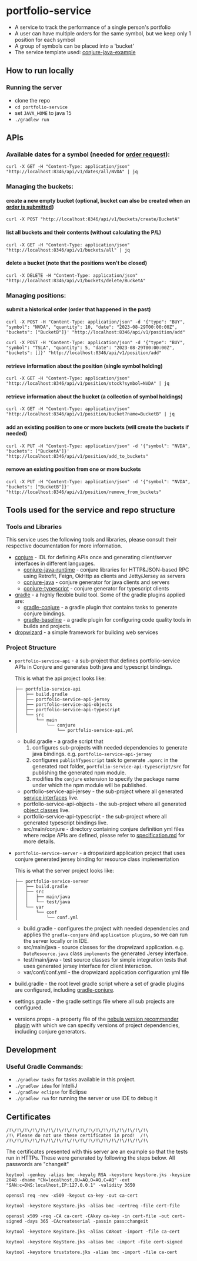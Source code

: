 # portfolio-service
- A service to track the performance of a single person's portfolio
- A user can have multiple orders for the same symbol, but we keep only 1 position for each symbol
- A group of symbols can be placed into a 'bucket'
- The service template used: [conjure-java-example](https://github.com/palantir/conjure-java-example)

## How to run locally
### Running the server
- clone the repo
- `cd portfolio-service`
- set `JAVA_HOME` to java 15
- `./gradlew run`

## APIs
### Available dates for a symbol (needed for [order request](#submit-a-historical-order-order-that-happened-in-the-past)):
```
curl -X GET -H "Content-Type: application/json" "http://localhost:8346/api/v1/dates/all/NVDA" | jq
```

### Managing the buckets:
#### create a new empty bucket (optional, bucket can also be created when an [order is submitted](#submit-a-historical-order-order-that-happened-in-the-past))
```
curl -X POST "http://localhost:8346/api/v1/buckets/create/BucketA"
```

#### list all buckets and their contents (without calculating the P/L)
```
curl -X GET -H "Content-Type: application/json" "http://localhost:8346/api/v1/buckets/all" | jq
```

#### delete a bucket (note that the positions won't be closed)
```
curl -X DELETE -H "Content-Type: application/json" "http://localhost:8346/api/v1/buckets/delete/BucketA"
```

### Managing positions:
#### submit a historical order (order that happened in the past)
```
curl -X POST -H "Content-Type: application/json" -d '{"type": "BUY", "symbol": "NVDA", "quantity": 10, "date": "2023-08-29T00:00:00Z", "buckets": ["BucketB"]}' "http://localhost:8346/api/v1/position/add"

curl -X POST -H "Content-Type: application/json" -d '{"type": "BUY", "symbol": "TSLA", "quantity": 5, "date": "2023-08-29T00:00:00Z", "buckets": []}' "http://localhost:8346/api/v1/position/add"
```

#### retrieve information about the position (single symbol holding)
```
curl -X GET -H "Content-Type: application/json" "http://localhost:8346/api/v1/position/stock?symbol=NVDA" | jq
```

#### retrieve information about the bucket (a collection of symbol holdings)
```
curl -X GET -H "Content-Type: application/json" "http://localhost:8346/api/v1/position/bucket?name=BucketB" | jq
```

#### add an existing position to one or more buckets (will create the buckets if needed)
```
curl -X PUT -H "Content-Type: application/json" -d '{"symbol": "NVDA", "buckets": ["BucketA"]}' "http://localhost:8346/api/v1/position/add_to_buckets"
```

#### remove an existing position from one or more buckets
```
curl -X PUT -H "Content-Type: application/json" -d '{"symbol": "NVDA", "buckets": ["BucketB"]}' "http://localhost:8346/api/v1/position/remove_from_buckets"
```

## Tools used for the service and repo structure

### Tools and Libraries
This service uses the following tools and libraries, please consult their respective documentation for more information.
* [conjure](https://github.com/palantir/conjure) - IDL for defining APIs once and generating client/server interfaces in different languages.
    * [conjure-java-runtime](https://github.com/palantir/conjure-java-runtime/) - conjure libraries for HTTP&JSON-based RPC using Retrofit, Feign, OkHttp as clients and Jetty/Jersey as servers
    * [conjure-java](https://github.com/palantir/conjure-java) - conjure generator for java clients and servers 
    * [conjure-typescript](https://github.com/palantir/conjure-typescript) - conjure generator for typescript clients
* [gradle](https://gradle.org/) - a highly flexible build tool. Some of the gradle plugins applied are:
     *  [gradle-conjure](https://github.com/palantir/gradle-conjure) - a gradle plugin that contains tasks to generate conjure bindings.
     *  [gradle-baseline](https://github.com/palantir/gradle-baseline) - a gradle plugin for configuring code quality tools in builds and projects.
* [dropwizard](https://www.dropwizard.io/en/stable/) - a simple framework for building web services

### Project Structure
* `portfolio-service-api` - a sub-project that defines portfolio-service APIs in Conjure and generates both java and typescript bindings.

    This is what the api project looks like:
    ```
    ├── portfolio-service-api
    │   ├── build.gradle
    │   ├── portfolio-service-api-jersey
    │   ├── portfolio-service-api-objects
    │   ├── portfolio-service-api-typescript
    │   └── src
    │       └── main
    │           └── conjure
    │               └── portfolio-service-api.yml
    ```
    * build.gradle - a gradle script that 
        1. configures sub-projects with needed dependencies to generate java bindings. e.g. `portfolio-service-api-jersey`
        2. configures `publishTypescript` task to generate `.npmrc` in the generated root folder, `portfolio-service-api-typescript/src` for publishing the generated npm module.
        3. modifies the `conjure` extension to specify the package name under which the npm module will be published.
    * portfolio-service-api-jersey - the sub-project where all generated [service interfaces](portfolio-service-api/src/main/conjure/portfolio-service-api.yml#L51) live.
    * portfolio-service-api-objects - the sub-project where all generated [object classes](portfolio-service-api/src/main/conjure/portfolio-service-api.yml#L4) live.
    * portfolio-service-api-typescript - the sub-project where all generated typescript bindings live.
    * src/main/conjure - directory containing conjure definition yml files where recipe APIs are defined, please refer to [specification.md](https://github.com/palantir/conjure/blob/develop/docs/specification.md) for more details.

* `portfolio-service-server` - a dropwizard application project that uses conjure generated jersey binding for resource class implementation

    This is what the server project looks like:
    ```
    ├── portfolio-service-server
    │   ├── build.gradle
    │   ├── src
    │   │   ├── main/java
    │   │   └── test/java
    │   └── var
    │       └── conf
    │           └── conf.yml
    ```
    * build.gradle - configures the project with needed dependencies and applies the `gradle-conjure` and `application plugins`, so we can run the server locally or in IDE.
    * src/main/java - source classes for the dropwizard application. e.g. `DateResource.java` class `implements` the generated Jersey interface.
    * test/main/java - test source classes for simple integration tests that uses generated jersey interface for client interaction.
    * var/conf/conf.yml - the dropwizard application configuration yml file

* build.gradle - the root level gradle script where a set of gradle plugins are configured, including [gradle-conjure](https://github.com/palantir/gradle-conjure).
* settings.gradle - the gradle settings file where all sub projects are configured.
* versions.props - a property file of the [nebula version recommender plugin](https://github.com/nebula-plugins/nebula-dependency-recommender-plugin) with which we can specify versions of project dependencies, including conjure generators.

## Development

### Useful Gradle Commands:

* `./gradlew tasks` for tasks available in this project.
* `./gradlew idea` for IntelliJ
* `./gradlew eclipse` for Eclipse
* `./gradlew run` for running the server or use IDE to debug it

## Certificates
```
/!\/!\/!\/!\/!\/!\/!\/!\/!\/!\/!\/!\/!\/!\/!\/!\/!\/!\
/!\ Please do not use these certificates in prod!  /!\
/!\/!\/!\/!\/!\/!\/!\/!\/!\/!\/!\/!\/!\/!\/!\/!\/!\/!\
```
The certificates presented with this server are an example so that the tests run in HTTPs. These were generated by following the steps below. All passwords are "changeit"

```
keytool -genkey -alias bmc -keyalg RSA -keystore keystore.jks -keysize 2048 -dname "CN=localhost,OU=AQ,O=AQ,C=AQ" -ext "SAN:c=DNS:localhost,IP:127.0.0.1" -validity 3650

openssl req -new -x509 -keyout ca-key -out ca-cert

keytool -keystore KeyStore.jks -alias bmc -certreq -file cert-file

openssl x509 -req -CA ca-cert -CAkey ca-key -in cert-file -out cert-signed -days 365 -CAcreateserial -passin pass:changeit

keytool -keystore KeyStore.jks -alias CARoot -import -file ca-cert

keytool -keystore KeyStore.jks -alias bmc -import -file cert-signed

keytool -keystore truststore.jks -alias bmc -import -file ca-cert
```

